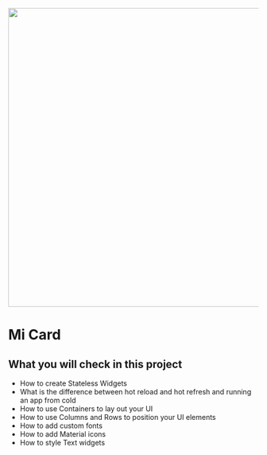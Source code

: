 [<img src="https://github.com/fabfdev/micard/assets/38407446/998d1067-b6cc-46b0-bb59-19aef7753db2" height="600"/>](https://github.com/fabfdev/micard/assets/38407446/998d1067-b6cc-46b0-bb59-19aef7753db2)

# Mi Card

## What you will check in this project

* How to create Stateless Widgets
* What is the difference between hot reload and hot refresh and running an app from cold
* How to use Containers to lay out your UI
* How to use Columns and Rows to position your UI elements
* How to add custom fonts
* How to add Material icons
* How to style Text widgets
